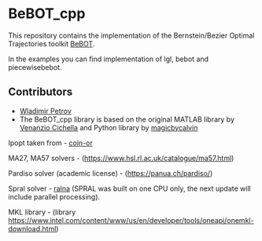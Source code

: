 # BeBOT_cpp
This repository contains the implementation of the Bernstein/Bezier Optimal Trajectories toolkit [BeBOT](https://github.com/caslabuiowa/BeBOT).

In the examples you can find implementation of lgl, bebot and piecewisebebot.

## Contributors
- [Wladimir Petrov](https://github.com/wladimirpetrov)
- The BeBOT_cpp library is based on the original MATLAB library by [Venanzio Cichella](https://github.com/caslabuiowa/BeBOT_MATLAB) and Python library by [magicbycalvin](https://github.com/caslabuiowa/BeBOT)

Ipopt taken from - [coin-or](https://github.com/coin-or)

MA27, MA57 solvers - (https://www.hsl.rl.ac.uk/catalogue/ma57.html)

Pardiso solver (academic license) - (https://panua.ch/pardiso/)

Spral solver - [ralna](https://github.com/ralna) (SPRAL was built on one CPU only, the next update will include parallel processing).

MKL library - (library https://www.intel.com/content/www/us/en/developer/tools/oneapi/onemkl-download.html)
